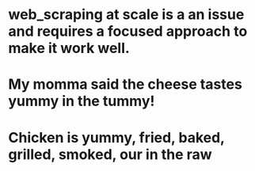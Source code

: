 # web_scraping at scale is a an issue and requires a focused approach to make it work well.  
# My momma said the cheese tastes yummy in the tummy! 
# Chicken is yummy, fried, baked, grilled, smoked, our in the raw
